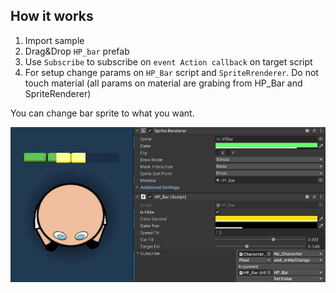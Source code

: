## How it works

1. Import sample
2. Drag&Drop `HP_bar` prefab
3. Use `Subscribe` to subscribe on `event Action callback` on target script
4. For setup change params on `HP_Bar` script and `SpriteRrenderer`. Do not touch material (all params on material are grabing from HP_Bar and SpriteRenderer)

You can change bar sprite to what you want.

![](Documents~/hp_params.jpg)
